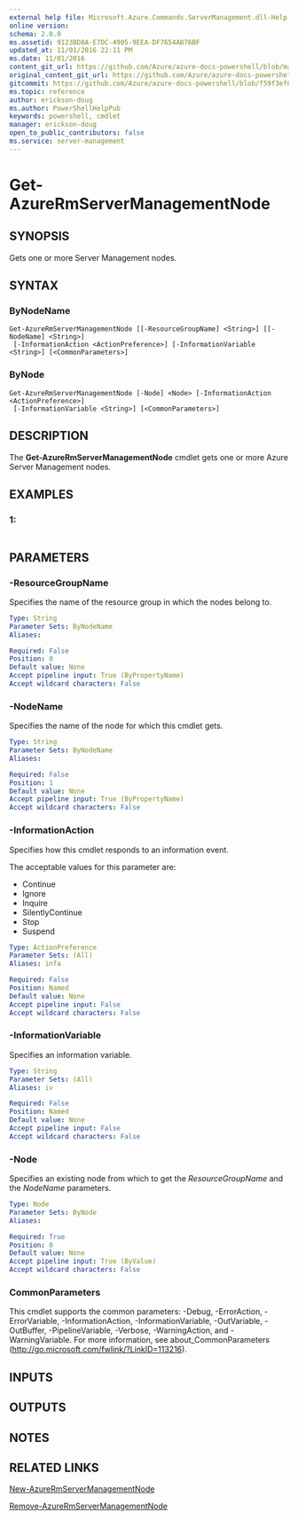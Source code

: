 ```yaml
---
external help file: Microsoft.Azure.Commands.ServerManagement.dll-Help.xml
online version:
schema: 2.0.0
ms.assetid: 9123BD8A-E7DC-4905-9EEA-DF7654AB76BF
updated_at: 11/01/2016 22:11 PM
ms.date: 11/01/2016
content_git_url: https://github.com/Azure/azure-docs-powershell/blob/master/azureps-cmdlets-docs/ResourceManager/AzureRM.ServerManagement/v1.0.3/Get-AzureRmServerManagementNode.md
original_content_git_url: https://github.com/Azure/azure-docs-powershell/blob/master/azureps-cmdlets-docs/ResourceManager/AzureRM.ServerManagement/v1.0.3/Get-AzureRmServerManagementNode.md
gitcommit: https://github.com/Azure/azure-docs-powershell/blob/f59f3ef60bc592383812213e69fd77ba950759ed
ms.topic: reference
author: erickson-doug
ms.author: PowerShellHelpPub
keywords: powershell, cmdlet
manager: erickson-doug
open_to_public_contributors: false
ms.service: server-management
---
```


# Get-AzureRmServerManagementNode

## SYNOPSIS
Gets one or more Server Management nodes.

## SYNTAX

### ByNodeName
```
Get-AzureRmServerManagementNode [[-ResourceGroupName] <String>] [[-NodeName] <String>]
 [-InformationAction <ActionPreference>] [-InformationVariable <String>] [<CommonParameters>]
```

### ByNode
```
Get-AzureRmServerManagementNode [-Node] <Node> [-InformationAction <ActionPreference>]
 [-InformationVariable <String>] [<CommonParameters>]
```

## DESCRIPTION
The **Get-AzureRmServerManagementNode** cmdlet gets one or more Azure Server Management nodes.

## EXAMPLES

### 1:
```

```

## PARAMETERS

### -ResourceGroupName
Specifies the name of the resource group in which the nodes belong to.

```yaml
Type: String
Parameter Sets: ByNodeName
Aliases: 

Required: False
Position: 0
Default value: None
Accept pipeline input: True (ByPropertyName)
Accept wildcard characters: False
```

### -NodeName
Specifies the name of the node for which this cmdlet gets.

```yaml
Type: String
Parameter Sets: ByNodeName
Aliases: 

Required: False
Position: 1
Default value: None
Accept pipeline input: True (ByPropertyName)
Accept wildcard characters: False
```

### -InformationAction
Specifies how this cmdlet responds to an information event.

The acceptable values for this parameter are:

- Continue
- Ignore
- Inquire
- SilentlyContinue
- Stop
- Suspend

```yaml
Type: ActionPreference
Parameter Sets: (All)
Aliases: infa

Required: False
Position: Named
Default value: None
Accept pipeline input: False
Accept wildcard characters: False
```

### -InformationVariable
Specifies an information variable.

```yaml
Type: String
Parameter Sets: (All)
Aliases: iv

Required: False
Position: Named
Default value: None
Accept pipeline input: False
Accept wildcard characters: False
```

### -Node
Specifies an existing node from which to get the *ResourceGroupName* and the *NodeName* parameters.

```yaml
Type: Node
Parameter Sets: ByNode
Aliases: 

Required: True
Position: 0
Default value: None
Accept pipeline input: True (ByValue)
Accept wildcard characters: False
```

### CommonParameters
This cmdlet supports the common parameters: -Debug, -ErrorAction, -ErrorVariable, -InformationAction, -InformationVariable, -OutVariable, -OutBuffer, -PipelineVariable, -Verbose, -WarningAction, and -WarningVariable. For more information, see about_CommonParameters (http://go.microsoft.com/fwlink/?LinkID=113216).

## INPUTS

## OUTPUTS

## NOTES

## RELATED LINKS

[New-AzureRmServerManagementNode](./New-AzureRmServerManagementNode.md)

[Remove-AzureRmServerManagementNode](./Remove-AzureRmServerManagementNode.md)


